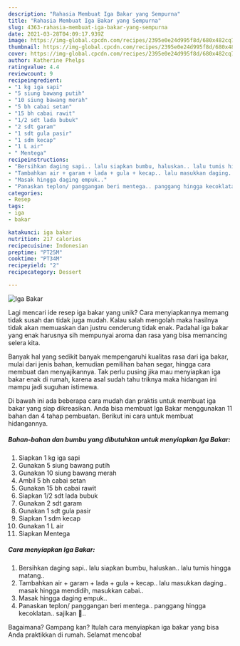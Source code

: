 ```yaml
---
description: "Rahasia Membuat Iga Bakar yang Sempurna"
title: "Rahasia Membuat Iga Bakar yang Sempurna"
slug: 4363-rahasia-membuat-iga-bakar-yang-sempurna
date: 2021-03-28T04:09:17.939Z
image: https://img-global.cpcdn.com/recipes/2395e0e24d995f8d/680x482cq70/iga-bakar-foto-resep-utama.jpg
thumbnail: https://img-global.cpcdn.com/recipes/2395e0e24d995f8d/680x482cq70/iga-bakar-foto-resep-utama.jpg
cover: https://img-global.cpcdn.com/recipes/2395e0e24d995f8d/680x482cq70/iga-bakar-foto-resep-utama.jpg
author: Katherine Phelps
ratingvalue: 4.4
reviewcount: 9
recipeingredient:
- "1 kg iga sapi"
- "5 siung bawang putih"
- "10 siung bawang merah"
- "5 bh cabai setan"
- "15 bh cabai rawit"
- "1/2 sdt lada bubuk"
- "2 sdt garam"
- "1 sdt gula pasir"
- "1 sdm kecap"
- "1 L air"
- " Mentega"
recipeinstructions:
- "Bersihkan daging sapi.. lalu siapkan bumbu, haluskan.. lalu tumis hingga matang.."
- "Tambahkan air + garam + lada + gula + kecap.. lalu masukkan daging.. masak hingga mendidih, masukkan cabai.."
- "Masak hingga daging empuk.."
- "Panaskan teplon/ panggangan beri mentega.. panggang hingga kecoklatan.. sajikan 💛.."
categories:
- Resep
tags:
- iga
- bakar

katakunci: iga bakar 
nutrition: 217 calories
recipecuisine: Indonesian
preptime: "PT25M"
cooktime: "PT34M"
recipeyield: "2"
recipecategory: Dessert

---
```



![Iga Bakar](https://img-global.cpcdn.com/recipes/2395e0e24d995f8d/680x482cq70/iga-bakar-foto-resep-utama.jpg)

Lagi mencari ide resep iga bakar yang unik? Cara menyiapkannya memang tidak susah dan tidak juga mudah. Kalau salah mengolah maka hasilnya tidak akan memuaskan dan justru cenderung tidak enak. Padahal iga bakar yang enak harusnya sih mempunyai aroma dan rasa yang bisa memancing selera kita.

Banyak hal yang sedikit banyak mempengaruhi kualitas rasa dari iga bakar, mulai dari jenis bahan, kemudian pemilihan bahan segar, hingga cara membuat dan menyajikannya. Tak perlu pusing jika mau menyiapkan iga bakar enak di rumah, karena asal sudah tahu triknya maka hidangan ini mampu jadi suguhan istimewa.




Di bawah ini ada beberapa cara mudah dan praktis untuk membuat iga bakar yang siap dikreasikan. Anda bisa membuat Iga Bakar menggunakan 11 bahan dan 4 tahap pembuatan. Berikut ini cara untuk membuat hidangannya.

<!--inarticleads1-->

##### Bahan-bahan dan bumbu yang dibutuhkan untuk menyiapkan Iga Bakar:

1. Siapkan 1 kg iga sapi
1. Gunakan 5 siung bawang putih
1. Gunakan 10 siung bawang merah
1. Ambil 5 bh cabai setan
1. Gunakan 15 bh cabai rawit
1. Siapkan 1/2 sdt lada bubuk
1. Gunakan 2 sdt garam
1. Gunakan 1 sdt gula pasir
1. Siapkan 1 sdm kecap
1. Gunakan 1 L air
1. Siapkan  Mentega




<!--inarticleads2-->

##### Cara menyiapkan Iga Bakar:

1. Bersihkan daging sapi.. lalu siapkan bumbu, haluskan.. lalu tumis hingga matang..
1. Tambahkan air + garam + lada + gula + kecap.. lalu masukkan daging.. masak hingga mendidih, masukkan cabai..
1. Masak hingga daging empuk..
1. Panaskan teplon/ panggangan beri mentega.. panggang hingga kecoklatan.. sajikan 💛..




Bagaimana? Gampang kan? Itulah cara menyiapkan iga bakar yang bisa Anda praktikkan di rumah. Selamat mencoba!
